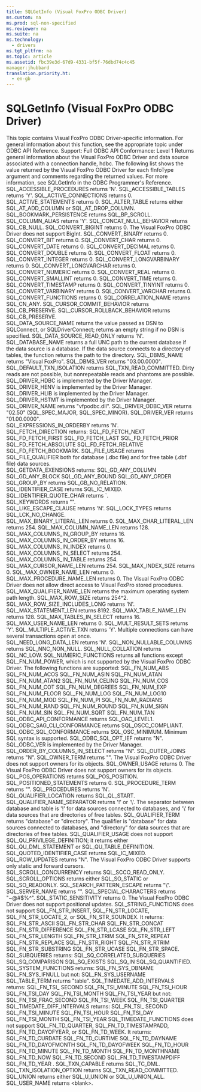 ```yaml
---
title: SQLGetInfo (Visual FoxPro ODBC Driver)
ms.custom: na
ms.prod: sql-non-specified
ms.reviewer: na
ms.suite: na
ms.technology: 
  - drivers
ms.tgt_pltfrm: na
ms.topic: article
ms.assetid: fbc39e3d-67d9-4331-bf5f-76dbd74c4c45
manager:jhubbard
translation.priority.ht: 
  - en-gb
---
```

# SQLGetInfo (Visual FoxPro ODBC Driver)
<?xml version="1.0" encoding="utf-8"?>
<developerReferenceWithoutSyntaxDocument xmlns="http://ddue.schemas.microsoft.com/authoring/2003/5" xmlns:xlink="http://www.w3.org/1999/xlink" xmlns:xsi="http://www.w3.org/2001/XMLSchema-instance" xsi:schemaLocation="http://ddue.schemas.microsoft.com/authoring/2003/5 http://dduestorage.blob.core.windows.net/ddueschema/developer.xsd">
  <introduction>
    <alert class="note">
      <para>This topic contains Visual FoxPro ODBC Driver-specific information. For general information about this function, see the appropriate topic under <legacyLink xlink:href="b7a49774-f458-44ce-9a04-a0457501405b">ODBC API Reference</legacyLink>.</para>
    </alert>
    <para>Support: Full </para>
    <para>ODBC API Conformance: Level 1</para>
    <para>Returns general information about the Visual FoxPro ODBC Driver and data source associated with a connection handle, <legacyItalic>hdbc</legacyItalic>. The following list shows the value returned by the Visual FoxPro ODBC Driver for each <legacyItalic>fInfoType</legacyItalic> argument and comments regarding the returned values.</para>
    <para>For more information, see <legacyLink xlink:href="49dceccc-d816-4ada-808c-4c6138dccb64">SQLGetInfo</legacyLink> in the <legacyItalic>ODBC Programmer's Reference</legacyItalic>.</para>
  </introduction>
  <section>
    <title>A</title>
    <content>
      <para>SQL_ACCESSIBLE_PROCEDURES returns 'N'.</para>
      <para>SQL_ACCESSIBLE_TABLES returns 'Y'.</para>
      <para>SQL_ACTIVE_CONNECTIONS returns 0.</para>
      <para>SQL_ACTIVE_STATEMENTS returns 0.</para>
      <para>SQL_ALTER_TABLE returns either SQL_AT_ADD_COLUMN or SQL_AT_DROP_COLUMN.</para>
    </content>
  </section>
  <section>
    <title>B</title>
    <content>
      <para>SQL_BOOKMARK_PERSISTENCE returns SQL_BP_SCROLL.</para>
    </content>
  </section>
  <section>
    <title>C</title>
    <content>
      <para>SQL_COLUMN_ALIAS returns 'Y'.</para>
      <para>SQL_CONCAT_NULL_BEHAVIOR returns SQL_CB_NULL.</para>
      <para>SQL_CONVERT_BIGINT returns 0. The Visual FoxPro ODBC Driver does not support <legacyItalic>BigInt</legacyItalic>.</para>
      <para>SQL_CONVERT_BINARY returns 0.</para>
      <para>SQL_CONVERT_BIT returns 0.</para>
      <para>SQL_CONVERT_CHAR returns 0.</para>
      <para>SQL_CONVERT_DATE returns 0.</para>
      <para>SQL_CONVERT_DECIMAL returns 0.</para>
      <para>SQL_CONVERT_DOUBLE returns 0.</para>
      <para>SQL_CONVERT_FLOAT returns 0.</para>
      <para>SQL_CONVERT_INTEGER returns 0.</para>
      <para>SQL_CONVERT_LONGVARBINARY returns 0.</para>
      <para>SQL_CONVERT_LONGVARCHAR returns 0.</para>
      <para>SQL_CONVERT_NUMERIC returns 0.</para>
      <para>SQL_CONVERT_REAL returns 0.</para>
      <para>SQL_CONVERT_SMALLINT returns 0.</para>
      <para>SQL_CONVERT_TIME returns 0.</para>
      <para>SQL_CONVERT_TIMESTAMP returns 0.</para>
      <para>SQL_CONVERT_TINYINT returns 0.</para>
      <para>SQL_CONVERT_VARBINARY returns 0.</para>
      <para>SQL_CONVERT_VARCHAR returns 0.</para>
      <para>SQL_CONVERT_FUNCTIONS returns 0.</para>
      <para>SQL_CORRELATION_NAME returns SQL_CN_ANY.</para>
      <para>SQL_CURSOR_COMMIT_BEHAVIOR returns SQL_CB_PRESERVE.</para>
      <para>SQL_CURSOR_ROLLBACK_BEHAVIOR returns SQL_CB_PRESERVE.</para>
    </content>
  </section>
  <section>
    <title>D</title>
    <content>
      <para>SQL_DATA_SOURCE_NAME returns the value passed as DSN to <legacyLink xlink:href="49cbfafa-b21e-4e89-b248-9c7098f46b20">SQLConnect</legacyLink>, or <legacyLink xlink:href="10492c8f-3a18-4971-9db8-879e878083b9">SQLDriverConnect</legacyLink>; returns an empty string if no DSN is specified.</para>
      <para>SQL_DATA_SOURCE_READ_ONLY returns 'N'.</para>
      <para>SQL_DATABASE_NAME returns a full UNC path to the current database if the data source is a <legacyLink xlink:href="a379b3cb-0393-46e7-b03b-724a56d8f31c">database</legacyLink>. If the data source connects to a directory of <legacyLink xlink:href="a379b3cb-0393-46e7-b03b-724a56d8f31c">tables</legacyLink>, the function returns the path to the directory.</para>
      <para>SQL_DBMS_NAME returns "Visual FoxPro".</para>
      <para>SQL_DBMS_VER returns "03.00.0000".</para>
      <para>SQL_DEFAULT_TXN_ISOLATION returns SQL_TXN_READ_COMMITTED. Dirty reads are not possible, but nonrepeatable reads and phantoms are possible.</para>
      <para>SQL_DRIVER_HDBC is implemented by the Driver Manager.</para>
      <para>SQL_DRIVER_HENV is implemented by the Driver Manager.</para>
      <para>SQL_DRIVER_HLIB is implemented by the Driver Manager.</para>
      <para>SQL_DRIVER_HSTMT is implemented by the Driver Manager.</para>
      <para>SQL_DRIVER_NAME returns "vfpodbc.dll".</para>
      <para>SQL_DRIVER_ODBC_VER returns "02.50" (SQL_SPEC_MAJOR, SQL_SPEC_MINOR).</para>
      <para>SQL_DRIVER_VER returns "01.00.0000".</para>
    </content>
  </section>
  <section>
    <title>E</title>
    <content>
      <para>SQL_EXPRESSIONS_IN_ORDERBY returns 'N'.</para>
    </content>
  </section>
  <section>
    <title>F</title>
    <content>
      <para>SQL_FETCH_DIRECTION returns:</para>
      <list class="bullet">
        <listItem>
          <para>SQL_FD_FETCH_NEXT</para>
        </listItem>
        <listItem>
          <para>SQL_FD_FETCH_FIRST</para>
        </listItem>
        <listItem>
          <para>SQL_FD_FETCH_LAST</para>
        </listItem>
        <listItem>
          <para>SQL_FD_FETCH_PRIOR</para>
        </listItem>
        <listItem>
          <para>SQL_FD_FETCH_ABSOLUTE</para>
        </listItem>
        <listItem>
          <para>SQL_FD_FETCH_RELATIVE</para>
        </listItem>
        <listItem>
          <para>SQL_FD_FETCH_BOOKMARK.</para>
        </listItem>
      </list>
      <para>SQL_FILE_USAGE returns SQL_FILE_QUALIFIER both for database (.dbc file) and for free table (.dbf file) data sources.</para>
    </content>
  </section>
  <section>
    <title>G-H</title>
    <content>
      <para>SQL_GETDATA_EXENSIONS returns:</para>
      <list class="bullet">
        <listItem>
          <para>SQL_GD_ANY_COLUMN</para>
        </listItem>
        <listItem>
          <para>SQL_GD_ANY_BLOCK</para>
        </listItem>
        <listItem>
          <para>SQL_GD_ANY_BOUND</para>
        </listItem>
        <listItem>
          <para>SQL_GD_ANY_ORDER</para>
        </listItem>
      </list>
      <para>SQL_GROUP_BY returns SQL_GB_NO_RELATION.</para>
    </content>
  </section>
  <section>
    <title>I-J</title>
    <content>
      <para>SQL_IDENTIFIER_CASE returns SQL_IC_MIXED.</para>
      <para>SQL_IDENTIFIER_QUOTE_CHAR returns `.</para>
    </content>
  </section>
  <section>
    <title>K</title>
    <content>
      <para>SQL_KEYWORDS returns "".</para>
    </content>
  </section>
  <section>
    <title>L</title>
    <content>
      <para>SQL_LIKE_ESCAPE_CLAUSE returns 'N'.</para>
      <para>SQL_LOCK_TYPES returns SQL_LCK_NO_CHANGE.</para>
    </content>
  </section>
  <section>
    <title>M</title>
    <content>
      <para>SQL_MAX_BINARY_LITERAL_LEN returns 0.</para>
      <para>SQL_MAX_CHAR_LITERAL_LEN returns 254.</para>
      <para>SQL_MAX_COLUMN_NAME_LEN returns 128.</para>
      <para>SQL_MAX_COLUMNS_IN_GROUP_BY returns 16.</para>
      <para>SQL_MAX_COLUMNS_IN_ORDER_BY returns 16.</para>
      <para>SQL_MAX_COLUMNS_IN_INDEX returns 0.</para>
      <para>SQL_MAX_COLUMNS_IN_SELECT returns 254.</para>
      <para>SQL_MAX_COLUMNS_IN_TABLE returns 254.</para>
      <para>SQL_MAX_CURSOR_NAME_LEN returns 254.</para>
      <para>SQL_MAX_INDEX_SIZE returns 0.</para>
      <para>SQL_MAX_OWNER_NAME_LEN returns 0.</para>
      <para>SQL_MAX_PROCEDURE_NAME_LEN returns 0. The Visual FoxPro ODBC Driver does not allow direct access to Visual FoxPro stored procedures.</para>
      <para>SQL_MAX_QUALIFIER_NAME_LEN returns the maximum operating system path length.</para>
      <para>SQL_MAX_ROW_SIZE returns 254^2.</para>
      <para>SQL_MAX_ROW_SIZE_INCLUDES_LONG returns 'N'.</para>
      <para>SQL_MAX_STATEMENT_LEN returns 8192.</para>
      <para>SQL_MAX_TABLE_NAME_LEN returns 128.</para>
      <para>SQL_MAX_TABLES_IN_SELECT returns 16.</para>
      <para>SQL_MAX_USER_NAME_LEN returns 0.</para>
      <para>SQL_MULT_RESULT_SETS returns 'Y'.</para>
      <para>SQL_MULTIPLE_ACTIVE_TXN returns 'Y'. Multiple connections can have several transactions open at once.</para>
    </content>
  </section>
  <section>
    <title>N</title>
    <content>
      <para>SQL_NEED_LONG_DATA_LEN returns 'N'.</para>
      <para>SQL_NON_NULLABLE_COLUMNS returns SQL_NNC_NON_NULL.</para>
      <para>SQL_NULL_COLLATION returns SQL_NC_LOW.</para>
      <para>SQL_NUMERIC_FUNCTIONS returns all functions except SQL_FN_NUM_POWER, which is not supported by the Visual FoxPro ODBC Driver. The following functions are supported:</para>
      <list class="bullet">
        <listItem>
          <para>SQL_FN_NUM_ABS</para>
        </listItem>
        <listItem>
          <para>SQL_FN_NUM_ACOS</para>
        </listItem>
        <listItem>
          <para>SQL_FN_NUM_ASIN</para>
        </listItem>
        <listItem>
          <para>SQL_FN_NUM_ATAN</para>
        </listItem>
        <listItem>
          <para>SQL_FN_NUM_ATAN2</para>
        </listItem>
        <listItem>
          <para>SQL_FN_NUM_CELING</para>
        </listItem>
        <listItem>
          <para>SQL_FN_NUM_COS</para>
        </listItem>
        <listItem>
          <para>SQL_FN_NUM_COT</para>
        </listItem>
        <listItem>
          <para>SQL_FN_NUM_DEGREES</para>
        </listItem>
        <listItem>
          <para>SQL_FN_NUM_EXP</para>
        </listItem>
        <listItem>
          <para>SQL_FN_NUM_FLOOR</para>
        </listItem>
        <listItem>
          <para>SQL_FN_NUM_LOG</para>
        </listItem>
        <listItem>
          <para>SQL_FN_NUM_LOG10</para>
        </listItem>
        <listItem>
          <para>SQL_FN_NUM_MOD</para>
        </listItem>
        <listItem>
          <para>SQL_FN_NUM_PI</para>
        </listItem>
        <listItem>
          <para>SQL_FN_NUM_RADIANS</para>
        </listItem>
        <listItem>
          <para>SQL_FN_NUM_RAND</para>
        </listItem>
        <listItem>
          <para>SQL_FN_NUM_ROUND</para>
        </listItem>
        <listItem>
          <para>SQL_FN_NUM_SIGN</para>
        </listItem>
        <listItem>
          <para>SQL_FN_NUM_SIN</para>
        </listItem>
        <listItem>
          <para>SQL_FN_NUM_SQRT</para>
        </listItem>
        <listItem>
          <para>SQL_FN_NUM_TAN</para>
        </listItem>
      </list>
    </content>
  </section>
  <section>
    <title>O</title>
    <content>
      <para>SQL_ODBC_API_CONFORMANCE returns SQL_OAC_LEVEL1.</para>
      <para>SQL_ODBC_SAG_CLI_CONFORMANCE returns SQL_OSCC_COMPLIANT.</para>
      <para>SQL_ODBC_SQL_CONFORMANCE returns SQL_OSC_MINIMUM. Minimum SQL syntax is supported.</para>
      <para>SQL_ODBC_SQL_OPT_IEF returns "N".</para>
      <para>SQL_ODBC_VER is implemented by the Driver Manager.</para>
      <para>SQL_ORDER_BY_COLUMNS_IN_SELECT returns "N".</para>
      <para>SQL_OUTER_JOINS returns "N".</para>
      <para>SQL_OWNER_TERM returns "". The Visual FoxPro ODBC Driver does not support owners for its objects.</para>
      <para>SQL_OWNER_USAGE returns 0. The Visual FoxPro ODBC Driver does not support owners for its objects.</para>
    </content>
  </section>
  <section>
    <title>P</title>
    <content>
      <para>SQL_POS_OPERATIONS returns SQL_POS_POSITION.</para>
      <para>SQL_POSITIONED_STATEMENTS returns 0.</para>
      <para>SQL_PROCEDURE_TERM returns "".</para>
      <para>SQL_PROCEDURES returns 'N'.</para>
    </content>
  </section>
  <section>
    <title>Q</title>
    <content>
      <para>SQL_QUALIFIER_LOCATION returns SQL_QL_START.</para>
      <para>SQL_QUALIFIER_NAME_SEPARATOR returns '!' or '\'. The separator between database and table is '!' for data sources connected to <legacyLink xlink:href="a379b3cb-0393-46e7-b03b-724a56d8f31c">databases</legacyLink>, and '\' for data sources that are directories of <legacyLink xlink:href="a379b3cb-0393-46e7-b03b-724a56d8f31c">free tables</legacyLink>.</para>
      <para>SQL_QUALIFIER_TERM returns "database" or "directory". The qualifier is "database" for data sources connected to <legacyLink xlink:href="a379b3cb-0393-46e7-b03b-724a56d8f31c">databases</legacyLink>, and "directory" for data sources that are directories of <legacyLink xlink:href="a379b3cb-0393-46e7-b03b-724a56d8f31c">free tables</legacyLink>.</para>
      <para>SQL_QUALIFIER_USAGE does not support SQL_QU_PRIVILEGE_DEFINITION; it returns either SQL_QU_DML_STATEMENT or SQL_QU_TABLE_DEFINITION.</para>
      <para>SQL_QUOTED_IDENTIFIER_CASE returns SQL_IC_MIXED.</para>
    </content>
  </section>
  <section>
    <title>R</title>
    <content>
      <para>SQL_ROW_UPDATES returns "N". The Visual FoxPro ODBC Driver supports only static and forward cursors.</para>
    </content>
  </section>
  <section>
    <title>S</title>
    <content>
      <para>SQL_SCROLL_CONCURRENCY returns SQL_SCCO_READ_ONLY.</para>
      <para>SQL_SCROLL_OPTIONS returns either SQL_SO_STATIC or SQL_SO_READONLY.</para>
      <para>SQL_SEARCH_PATTERN_ESCAPE returns "\".</para>
      <para>SQL_SERVER_NAME returns "".</para>
      <para>SQL_SPECIAL_CHARACTERS returns "~@#$%^".</para>
      <para>SQL_STATIC_SENSITIVITY returns 0. The Visual FoxPro ODBC Driver does not support positional updates.</para>
      <para>SQL_STRING_FUNCTIONS does not support SQL_FN_STR_INSERT, SQL_FN_STR_LOCATE, SQL_FN_STR_LOCATE_2, or SQL_FN_STR_SOUNDEX. </para>
      <para>It returns:</para>
      <list class="bullet">
        <listItem>
          <para>SQL_FN_STR_ASCII </para>
        </listItem>
        <listItem>
          <para>SQL_FN_STR_CHAR</para>
        </listItem>
        <listItem>
          <para>SQL_FN_STR_CONCAT</para>
        </listItem>
        <listItem>
          <para>SQL_FN_STR_DIFFERENCE</para>
        </listItem>
        <listItem>
          <para>SQL_FN_STR_LCASE</para>
        </listItem>
        <listItem>
          <para>SQL_FN_STR_LEFT</para>
        </listItem>
        <listItem>
          <para>SQL_FN_STR_LENGTH</para>
        </listItem>
        <listItem>
          <para>SQL_FN_STR_LTRIM</para>
        </listItem>
        <listItem>
          <para>SQL_FN_STR_REPEAT</para>
        </listItem>
        <listItem>
          <para>SQL_FN_STR_REPLACE</para>
        </listItem>
        <listItem>
          <para>SQL_FN_STR_RIGHT</para>
        </listItem>
        <listItem>
          <para>SQL_FN_STR_RTRIM</para>
        </listItem>
        <listItem>
          <para>SQL_FN_STR_SUBSTRING</para>
        </listItem>
        <listItem>
          <para>SQL_FN_STR_UCASE</para>
        </listItem>
        <listItem>
          <para>SQL_FN_STR_SPACE.</para>
        </listItem>
      </list>
      <para>SQL_SUBQUERIES returns:</para>
      <list class="bullet">
        <listItem>
          <para>SQL_SQ_CORRELATED_SUBQUERIES</para>
        </listItem>
        <listItem>
          <para>SQL_SQ_COMPARISON</para>
        </listItem>
        <listItem>
          <para>SQL_SQ_EXISTS</para>
        </listItem>
        <listItem>
          <para>SQL_SQ_IN</para>
        </listItem>
        <listItem>
          <para>SQL_SQ_QUANTIFIED.</para>
        </listItem>
      </list>
      <para>SQL_SYSTEM_FUNCTIONS returns:</para>
      <list class="bullet">
        <listItem>
          <para>SQL_FN_SYS_DBNAME</para>
        </listItem>
        <listItem>
          <para>SQL_FN_SYS_IFNULL</para>
        </listItem>
      </list>
      <para>but not:</para>
      <list class="bullet">
        <listItem>
          <para>SQL_FN_SYS_USERNAME</para>
        </listItem>
      </list>
    </content>
  </section>
  <section>
    <title>T</title>
    <content>
      <para>SQL_TABLE_TERM returns "table".</para>
      <para>SQL_TIMEDATE_ADD_INTERVALS returns:</para>
      <list class="bullet">
        <listItem>
          <para>SQL_FN_TSI_ SECOND</para>
        </listItem>
        <listItem>
          <para>SQL_FN_TSI_MINUTE </para>
        </listItem>
        <listItem>
          <para>SQL_FN_TSI_HOUR </para>
        </listItem>
        <listItem>
          <para>SQL_FN_TSI_DAY</para>
        </listItem>
        <listItem>
          <para>SQL_FN_TSI_MONTH</para>
        </listItem>
        <listItem>
          <para>SQL_FN_TSI_YEAR</para>
        </listItem>
      </list>
      <para>but not:</para>
      <list class="bullet">
        <listItem>
          <para>SQL_FN_TSI_FRAC_SECOND</para>
        </listItem>
        <listItem>
          <para>SQL_FN_TSI_WEEK</para>
        </listItem>
        <listItem>
          <para>SQL_FN_TSI_QUARTER</para>
        </listItem>
      </list>
      <para>SQL_TIMEDATE_DIFF_INTERVALS returns:</para>
      <list class="bullet">
        <listItem>
          <para>SQL_FN_TSI_ SECOND</para>
        </listItem>
        <listItem>
          <para>SQL_FN_TSI_MINUTE</para>
        </listItem>
        <listItem>
          <para>SQL_FN_TSI_HOUR</para>
        </listItem>
        <listItem>
          <para>SQL_FN_TSI_DAY</para>
        </listItem>
        <listItem>
          <para>SQL_FN_TSI_MONTH</para>
        </listItem>
        <listItem>
          <para>SQL_FN_TSI_YEAR</para>
        </listItem>
      </list>
      <para>SQL_TIMEDATE_FUNCTIONS does not support SQL_FN_TD_QUARTER, SQL_FN_TD_TIMESTAMPADD, SQL_FN_TD_DAYOFYEAR, or SQL_FN_TD_WEEK.</para>
      <para>It returns:</para>
      <list class="bullet">
        <listItem>
          <para>SQL_FN_TD_CURDATE </para>
        </listItem>
        <listItem>
          <para>SQL_FN_TD_CURTIME </para>
        </listItem>
        <listItem>
          <para>SQL_FN_TD_DAYNAME</para>
        </listItem>
        <listItem>
          <para>SQL_FN_TD_DAYOFMONTH</para>
        </listItem>
        <listItem>
          <para>SQL_FN_TD_DAYOFWEEK</para>
        </listItem>
        <listItem>
          <para>SQL_FN_TD_HOUR</para>
        </listItem>
        <listItem>
          <para>SQL_FN_TD_MINUTE</para>
        </listItem>
        <listItem>
          <para>SQL_FN_TD_MONTH</para>
        </listItem>
        <listItem>
          <para>SQL_FN_TD_MONTHNAME</para>
        </listItem>
        <listItem>
          <para>SQL_FN_TD_NOW</para>
        </listItem>
        <listItem>
          <para>SQL_FN_TD_SECOND</para>
        </listItem>
        <listItem>
          <para>SQL_FN_TD_TIMESTAMPDIFF </para>
        </listItem>
        <listItem>
          <para>SQL_FN_TD_YEAR .</para>
        </listItem>
      </list>
      <para>SQL_TXN_CAPABLE returns SQL_TC_DML.</para>
      <para>SQL_TXN_ISOLATION_OPTION returns SQL_TXN_READ_COMMITTED.</para>
    </content>
  </section>
  <section>
    <title>U-Z</title>
    <content>
      <para>SQL_UNION returns either SQL_U_UNION or SQL_U_UNION_ALL.</para>
      <para>SQL_USER_NAME returns &lt;blank&gt;.</para>
    </content>
  </section>
  <relatedTopics />
</developerReferenceWithoutSyntaxDocument>